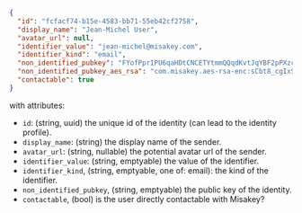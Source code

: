 ```json
{
  "id": "fcfacf74-b15e-4583-bb71-55eb42cf2758",
  "display_name": "Jean-Michel User",
  "avatar_url": null,
  "identifier_value": "jean-michel@misakey.com",
  "identifier_kind": "email",
  "non_identified_pubkey": "FYofPprIPU6qaHDtCNCETYtmmQQqdKvtJqYBF2pPXzc",
  "non_identified_pubkey_aes_rsa": "com.misakey.aes-rsa-enc:sCbt8_cgIxShuPHcKmRYrQ",
  "contactable": true
}
```

with attributes:
- `id`: (string, uuid) the unique id of the identity (can lead to the identity profile).
- `display_name`: (string) the display name of the sender.
- `avatar_url`: (string, nullable) the potential avatar url of the sender.
- `identifier_value`: (string, emptyable) the value of the identifier.
- `identifier_kind`, (string, emptyable, one of: email): the kind of the identifier.
- `non_identified_pubkey`, (string, emptyable) the public key of the identity.
- `contactable`, (bool) is the user directly contactable with Misakey?
